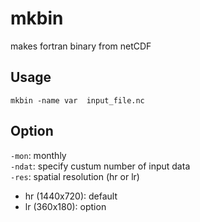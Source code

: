 # mkbin
makes fortran binary from netCDF

## Usage
`mkbin -name var  input_file.nc`

## Option
`-mon`: monthly  
`-ndat`: specify custum number of input data  
`-res`: spatial resolution (hr or lr)  
    
* hr (1440x720): default  
* lr (360x180): option  
